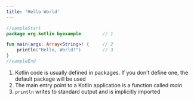 ```yaml
---
title: 'Hello World'
---
```


<div class="sample">

```kotlin
//sampleStart
package org.kotlin.byexample        // 1

fun main(args: Array<String>) {     // 2
    println("Hello, World!")        // 3
}
//sampleEnd
```

</div>


1. Kotlin code is usually defined in packages. If you don't define one, the default package will be used
2. The main entry point to a Kotlin application is a function called *main*
3. `println` writes to standard output and is implicitly imported
